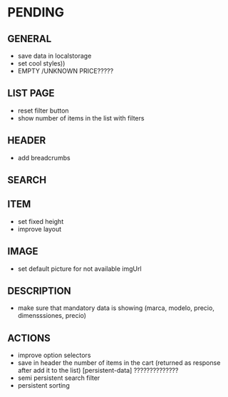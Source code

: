 # PENDING

## GENERAL

- save data in localstorage
- set cool styles))
- EMPTY /UNKNOWN PRICE?????

## LIST PAGE

- reset filter button
- show number of items in the list with filters

## HEADER

- add breadcrumbs

## SEARCH

## ITEM

- set fixed height
- improve layout

## IMAGE

- set default picture for not available imgUrl

## DESCRIPTION

- make sure that mandatory data is showing (marca, modelo, precio, dimensssiones, precio)

## ACTIONS

- improve option selectors
- save in header the number of items in the cart (returned as response after add it to the list) [persistent-data] ??????????????
- semi persistent search filter
- persistent sorting
